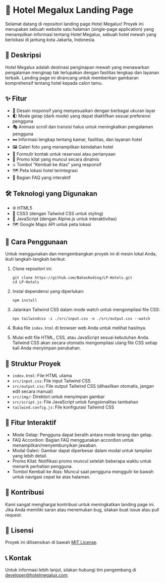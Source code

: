# 🏨 Hotel Megalux Landing Page

Selamat datang di repositori landing page Hotel Megalux! Proyek ini merupakan sebuah website satu halaman (single-page application) yang menampilkan informasi tentang Hotel Megalux, sebuah hotel mewah yang berlokasi di jantung kota Jakarta, Indonesia.

## 📝 Deskripsi

Hotel Megalux adalah destinasi penginapan mewah yang menawarkan pengalaman menginap tak terlupakan dengan fasilitas lengkap dan layanan terbaik. Landing page ini dirancang untuk memberikan gambaran komprehensif tentang hotel kepada calon tamu.

## ✨ Fitur

- 📱 Desain responsif yang menyesuaikan dengan berbagai ukuran layar
- 🌓 Mode gelap (dark mode) yang dapat diaktifkan sesuai preferensi pengguna
- 🎭 Animasi scroll dan transisi halus untuk meningkatkan pengalaman pengguna
- 🛏️ Informasi lengkap tentang kamar, fasilitas, dan layanan hotel
- 🖼️ Galeri foto yang menampilkan keindahan hotel
- 📝 Formulir kontak untuk reservasi atau pertanyaan
- 🌟 Promo kilat yang muncul secara dinamis
- 🔝 Tombol "Kembali ke Atas" yang responsif
- 🗺️ Peta lokasi hotel terintegrasi
- 💬 Bagian FAQ yang interaktif

## 🛠️ Teknologi yang Digunakan

- 🌐 HTML5
- 🎨 CSS3 (dengan Tailwind CSS untuk styling)
- 📜 JavaScript (dengan Alpine.js untuk interaktivitas)
- 🗺️ Google Maps API untuk peta lokasi

## 🚀 Cara Penggunaan

Untuk menggunakan dan mengembangkan proyek ini di mesin lokal Anda, ikuti langkah-langkah berikut:

1. Clone repositori ini:
   ```
   git clone https://github.com/BahasKoding/LP-Hotels.git
   cd LP-Hotels
   ```

2. Instal dependensi yang diperlukan:
   ```
   npm install
   ```

3. Jalankan Tailwind CSS dalam mode watch untuk mengompilasi file CSS:
   ```
   npx tailwindcss -i ./src/input.css -o ./src/output.css --watch
   ```

4. Buka file `index.html` di browser web Anda untuk melihat hasilnya.

5. Mulai edit file HTML, CSS, atau JavaScript sesuai kebutuhan Anda. Tailwind CSS akan secara otomatis mengompilasi ulang file CSS setiap kali Anda menyimpan perubahan.

## 📁 Struktur Proyek

- `index.html`: File HTML utama
- `src/input.css`: File input Tailwind CSS
- `src/output.css`: File output Tailwind CSS (dihasilkan otomatis, jangan edit secara manual)
- `src/img/`: Direktori untuk menyimpan gambar
- `src/script.js`: File JavaScript untuk fungsionalitas tambahan
- `tailwind.config.js`: File konfigurasi Tailwind CSS

## 🔧 Fitur Interaktif

- Mode Gelap: Pengguna dapat beralih antara mode terang dan gelap.
- FAQ Accordion: Bagian FAQ menggunakan accordion untuk menampilkan/menyembunyikan jawaban.
- Modal Galeri: Gambar dapat diperbesar dalam modal untuk tampilan yang lebih detail.
- Promo Kilat: Notifikasi promo muncul setelah beberapa waktu untuk menarik perhatian pengguna.
- Tombol Kembali ke Atas: Muncul saat pengguna menggulir ke bawah untuk navigasi cepat ke atas halaman.

## 🤝 Kontribusi

Kami sangat menghargai kontribusi untuk meningkatkan landing page ini. Jika Anda memiliki saran atau menemukan bug, silakan buat issue atau pull request.

## 📄 Lisensi

Proyek ini dilisensikan di bawah [MIT License](LICENSE).

## 📞 Kontak

Untuk informasi lebih lanjut, silakan hubungi tim pengembang di developer@hotelmegalux.com.